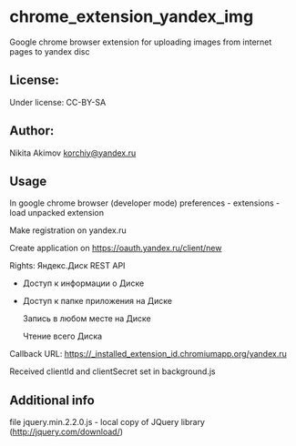 # chrome_extension_yandex_img
Google chrome browser extension for uploading images from internet pages to yandex disc

License:
---
Under license: CC-BY-SA

Author:
---
Nikita Akimov
korchiy@yandex.ru

Usage
---
In google chrome browser (developer mode)
preferences - extensions - load unpacked extension

Make registration on yandex.ru

Create application on https://oauth.yandex.ru/client/new

Rights:	Яндекс.Диск REST API

- Доступ к информации о Диске

- Доступ к папке приложения на Диске

   Запись в любом месте на Диске

   Чтение всего Диска

Callback URL: https://_installed_extension_id.chromiumapp.org/yandex.ru

Received clientId and clientSecret set in background.js

Additional info
---
file jquery.min.2.2.0.js - local copy of JQuery library (http://jquery.com/download/)
